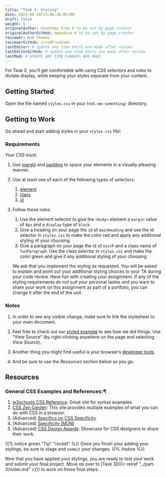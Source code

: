 ```yaml
---
title: "Task 2: Styling"
date: 2023-06-28T13:06:26-05:00
draft: false
weight: 3
originalAuthor: Courtney Frey # to be set by page creator
originalAuthorGitHub: speudusa # to be set by page creator
reviewer: Rob Thomas
reviewerGitHub: icre8FreeCode
lastEditor: # update any time edits are made after review
lastEditorGitHub: # update any time edits are made after review
lastMod: # UPDATE ANY TIME CHANGES ARE MADE
---
```


For Task 2, you’ll get comfortable with using CSS selectors and rules to dictate display, while keeping your styles separate from your content.

## Getting Started
Open the file named `styles.css` in your `html-me-something/` directory.

## Getting to Work
Go ahead and start adding styles in your `styles.css` file!

### Requirements

Your CSS must:

1.  Use [margin](https://www.w3schools.com/css/css_margin.asp) and [padding](https://www.w3schools.com/css/css_padding.asp) to space your elements in a visually pleasing manner.

1. Use at least one of each of the following types of selectors:
   1. [element](https://www.w3schools.com/cssref/sel_element.php)
   1. [class](https://www.w3schools.com/cssref/sel_class.php)
   1. [id](https://www.w3schools.com/cssref/sel_id.php)

1. Follow these rules:

   1. Use the element selector to give the `<body>` element a `margin` value of `8px` and a `display` type of `block`.
   1. Give a heading on your page the `id` of `mainHeading` and use the id selector in `styles.css` to make the color red and apply any additional styling of your choosing.
   1. Give a paragraph on your page the id of `testP` and a class name of `funParagraph`. Use the class selector in `styles.css` and make the color green and give it any additional styling of your choosing.  

   We ask that you implement the styling as requested. You will be asked to explain and point out your additional styling choices to your TA during your code review.  Have fun with creating your assignment. If any of the styling requirements do not suit your personal tastes and you want to share your work on this assignment as part of a portfolio, you can change it after the end of the unit.

### Notes
   1. In order to see any visible change, make sure to link the stylesheet to your main document.
   1. Feel free to check out our [styled example](https://education.launchcode.org/html-me-something/submissions/chrisbay/index.html) to see how we did things. Use “View Source” (by right-clicking anywhere on the page and selecting _View Source_).
   1. Another thing you might find useful is your browser’s [developer tools](https://developer.mozilla.org/en-US/docs/Learn/Common_questions/Tools_and_setup/What_are_browser_developer_tools).

   1. And be sure to use the _Resources_ section below as you go.

## Resources

### General CSS Examples and References:¶
1. [w3schools CSS Reference](https://www.w3schools.com/css/default.asp): Great site for syntax examples
1. [CSS Zen Garden](http://www.csszengarden.com/): This site provides multiple examples of what you can do with CSS in a browser.
1. (Advanced) [Specifics on CSS Specificity](https://css-tricks.com/specifics-on-css-specificity/)
1. (Advanced) [Specificity (MDN)](https://developer.mozilla.org/en-US/docs/Web/CSS/Specificity)
1. (Advanced) [CSS Design Awards](https://www.cssdesignawards.com/): Showcase for CSS designers to share their work.

{{% notice green "Tip" "rocket" %}} 
 Once you finish your adding your stylings, be sure to stage and `commit` your changes.
{{% /notice %}}

Now that you have applied your stylings, you are ready to test your work and submit your final project.  Move on over to [Task 3]({{< relref "../part-3/index.md" >}}) to work on these final steps.
